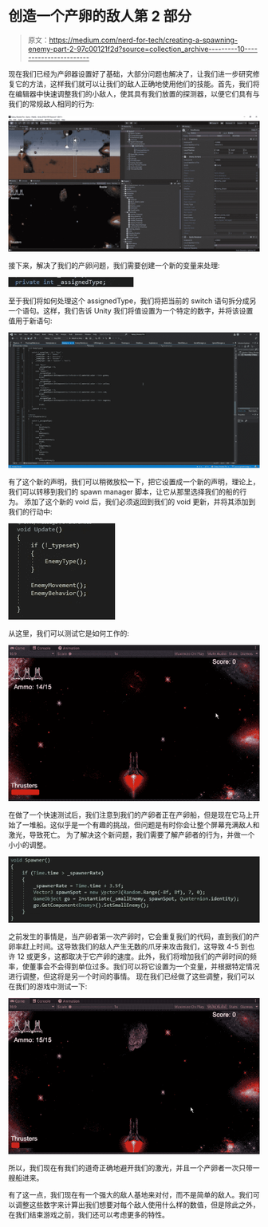 # 创造一个产卵的敌人第 2 部分

> 原文：<https://medium.com/nerd-for-tech/creating-a-spawning-enemy-part-2-97c00121f2d?source=collection_archive---------10----------------------->

现在我们已经为产卵器设置好了基础，大部分问题也解决了，让我们进一步研究修复它的方法，这样我们就可以让我们的敌人正确地使用他们的技能。首先，我们将在编辑器中快速调整我们的小敌人，使其具有我们放置的探测器，以便它们具有与我们的常规敌人相同的行为:

![](img/9e1fceea1f900b8afff2482d0ee2ff37.png)

接下来，解决了我们的产卵问题，我们需要创建一个新的变量来处理:

![](img/751c75cc553149b629b2616834f813a4.png)

至于我们将如何处理这个 assignedType，我们将把当前的 switch 语句拆分成另一个语句。这样，我们告诉 Unity 我们将值设置为一个特定的数字，并将该设置值用于新语句:

![](img/67e789a252fa5bc29bdcfed2d602ecdb.png)

有了这个新的声明，我们可以稍微放松一下，把它设置成一个新的声明，理论上，我们可以转移到我们的 spawn manager 脚本，让它从那里选择我们的船的行为。
添加了这个新的 void 后，我们必须返回到我们的 void 更新，并将其添加到我们的行动中:

![](img/583c7c5a8df107cd0ee90b55236092d0.png)

从这里，我们可以测试它是如何工作的:

![](img/f5097dc1ccc6cf6b9f9b1f2b658d5f7d.png)

在做了一个快速测试后，我们注意到我们的产卵者正在产卵船，但是现在它马上开始了一堆船。这似乎是一个有趣的挑战，但问题是有时你会让整个屏幕充满敌人和激光，导致死亡。
为了解决这个新问题，我们需要了解产卵者的行为，并做一个小小的调整。

![](img/44a5590e501e4781144f032bf1d30d02.png)

之前发生的事情是，当产卵者第一次产卵时，它会重复我们的代码，直到我们的产卵率赶上时间。这导致我们的敌人产生无数的爪牙来攻击我们，这导致 4-5 到也许 12 或更多，这都取决于它产卵的速度。此外，我们将增加我们的产卵时间的频率，使董事会不会得到单位过多。我们可以将它设置为一个变量，并根据特定情况进行调整，但这将是另一个时间的事情。
现在我们已经做了这些调整，我们可以在我们的游戏中测试一下:

![](img/e74f7231297e58987c4bd6907fa2616f.png)

所以，我们现在有我们的道奇正确地避开我们的激光，并且一个产卵者一次只带一艘船进来。

有了这一点，我们现在有一个强大的敌人基地来对付，而不是简单的敌人。我们可以调整这些数字来计算出我们想要对每个敌人使用什么样的数值，但是除此之外，在我们结束游戏之前，我们还可以考虑更多的特性。